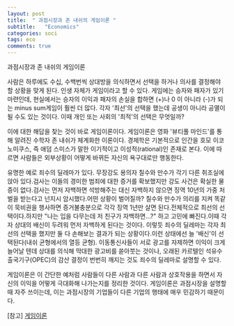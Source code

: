 ```yaml
---
layout: post
title:  " 과점시장과 존 내쉬의 게임이론 "
subtitle:   "Economics"
categories: soci
tags: eco
comments: true
---
```


과점시장과 존 내쉬의 게임이론

사람은 하루에도 수십, 수백번씩 상대방을 의식하면서 선택을 하거나 의사를 결정해야 할 상황을 맞게 된다. 인생 자체가 게임이라고 할 수 있다. 게임에는 승자와 패자가 있기 마련인데, 현실에서는 승자의 이익과 패자의 손실을 합하면 (+)나 0 이 아니라 (-)가 되는 minus sum게임이 훨씬 더 많다. 각자 '최선'의 선택을 했는데 공생이 아니라 공멸이 될 수도 있는 것이다. 이때 개인 또는 사회의 '최적'의 선택은 무엇일까?

이에 대한 해답을 찾는 것이 바로 게임이론이다.
게임이론은 영화 '뷰티풀 마인드'를 통해 알려진 수학자 존 내쉬가 체계화한 이론이다. 경제학은 기본적으로 인간을 호모 이코노미쿠스, 즉 애덤 스미스가 말한 이기적이고 이성적(rational)인 존재로 본다. 이에 따르면 사람들은 외부상황이 어떻게 바뀌든 자신의 욕구대로만 행동한다.

유명한 예로 죄수의 딜레마가 있다.
무장강도 용의자 칠수와 만수가 각기 다른 취조실에 앉아 있다.검사는 이들의 경미한 범죄에 대한 증거를 확보했지만 강도 사건은 확실한 물증이 없다.검사는 먼저 자백하면 석방해주는 대신 자백하지 않으면 징역 10년의 가중 처벌을 받는다고 넌지시 암시했다.어떤 상황이 벌어질까?
칠수와 만수가 의리를 지켜 똑같이 묵비권을 행사하면 증거불충분으로 각각 징역 1년만 살면 된다.전체적으로 최선의 선택이다.하지만 "나는 입을 다무는데 저 친구가 자백하면…?" 하고 고민에 빠진다.이때 각자 상대의 배신이 두려워 먼저 자백하게 된다는 것이다.
이렇듯 죄수의 딜레마는 각자 최선의 선택을 했지만 둘 다 손해보는 결과가 되는 상황이다.이런 상태에선 늘 '배신'이 선택된다(내쉬 균형에서의 열등 균형).
이동통신사들이 서로 광고를 자제하면 이익이 크게 늘어날 텐데 상대를 의식해 막대한 광고비를 쏟아붓는 것이나, 오래된 카르텔인 석유수출국기구(OPEC)의 감산 결정이 번번히 깨지는 것도 죄수의 딜레마로 설명할 수 있다.


게임이론은 이 간단한 예처럼 사람들이 다른 사람과 다른 사람과 상호작용을 하면서 자신의 이익을 어떻게 극대화해 나가는지를 정리한 것이다. 게임이론은 과점시장을 설명할 때 자주 쓰이는데, 이는 과점시장의 기업들이 다른 기업의 행태에 매우 민감하기 때문이다.


[참고]
[게임이론](http://sgsg.hankyung.com/apps.frm/news.view?nkey=3571&c1=01&c2=01)